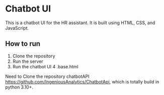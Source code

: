 Chatbot UI
===========

This is a chatbot UI for the HR assistant. It is built using HTML, CSS, and JavaScript.


## How to run

1. Clone the repository
2. Run the server
3. Run the chatbot UI
4 .base.html

Need to Clone the repository chatbotAPI https://github.com/IngeniousAnalytics/ChatbotApi, which is totally build in python 3.10+.


